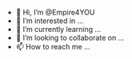 - 👋 Hi, I’m @Empire4YOU
- 👀 I’m interested in ...
- 🌱 I’m currently learning ...
- 💞️ I’m looking to collaborate on ...
- 📫 How to reach me ...

<!---
Empire4YOU/Empire4YOU is a ✨ special ✨ repository because its `README.md` (this file) appears on your GitHub profile.
You can click the Preview link to take a look at your changes.
--->
